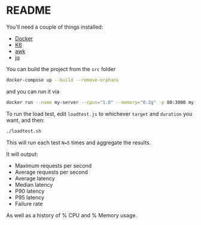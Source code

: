 README
======

You'll need a couple of things installed:

- [Docker](https://www.docker.com/)
- [K6](https://k6.io/docs/)
- [awk](https://www.gnu.org/software/gawk/manual/gawk.html)
- [jq](https://jqlang.github.io/jq/)

You can build the project from the `src` folder

```bash
docker-compose up --build --remove-orphans
```

and you can run it via

```bash
docker run --name my-server --cpus="1.0" --memory="0.2g" -p 80:3000 my-server
```

To run the load test, edit `loadtest.js` to whichever `target` and `duration` you want, and then:

```bash
./loadtest.sh
```

This will run each test `N=5` times and aggregate the results. 

It will output:
- Maximum requests per second
- Average requests per second
- Average latency
- Median latency
- P90 latency
- P95 latency
- Failure rate

As well as a history of % CPU and % Memory usage.